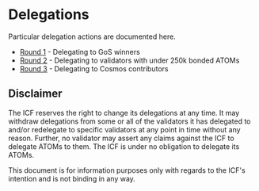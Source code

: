 # Delegations

Particular delegation actions are documented here.

- [Round 1](1-gos) - Delegating to GoS winners
- [Round 2](2-match-small) - Delegating to validators with under 250k bonded
  ATOMs
- [Round 3](3-contributors) - Delegating to Cosmos contributors


## Disclaimer

The ICF reserves the right to change its delegations at any time. It may withdraw delegations
from some or all of the validators it has delegated to and/or redelegate to specific validators at any point 
in time without any reason. Further, no validator may assert any claims against the ICF to delegate 
ATOMs to them. The ICF is under no obligation to delegate its ATOMs.

This document is for information purposes only with regards to the ICF's
intention and is not binding in any way. 


